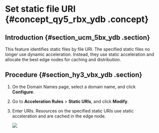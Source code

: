 # Set static file URI {#concept_qy5_rbx_ydb .concept}

## Introduction {#section_ucm_5bx_ydb .section}

This feature identifies static files by file URI. The specified static files no longer use dynamic acceleration. Instead, they use static acceleration and allocate the best edge nodes for caching and distribution.

## Procedure {#section_hy3_vbx_ydb .section}

1.  On the Domain Names page, select a domain name, and click **Configure**.
2.  Go to **Acceleration Rules** \> **Static URIs**, and click **Modify**.
3.  Enter URIs. Resources on the specified static URIs use static acceleration and are cached in the edge node.

    ![](images/4415_en-US.png)


